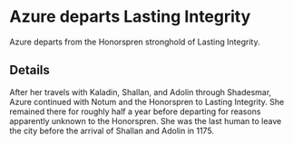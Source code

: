 # Azure departs Lasting Integrity
Azure departs from the Honorspren stronghold of Lasting Integrity.

## Details
After her travels with Kaladin, Shallan, and Adolin through Shadesmar, Azure continued with Notum and the Honorspren to Lasting Integrity. She remained there for roughly half a year before departing for reasons apparently unknown to the Honorspren. She was the last human to leave the city before the arrival of Shallan and Adolin in 1175.
